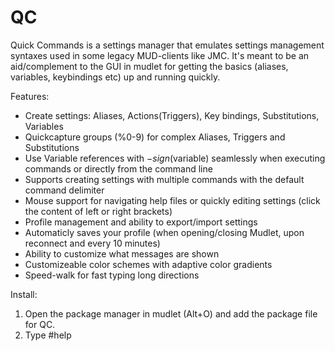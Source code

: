 # QC
Quick Commands is a settings manager that emulates settings management syntaxes used in some legacy MUD-clients like JMC. It's meant to be an aid/complement to the GUI in mudlet for getting the basics (aliases, variables, keybindings etc) up and running quickly.

Features:

- Create settings: Aliases, Actions(Triggers), Key bindings, Substitutions, Variables
- Quickcapture groups (%0-9) for complex Aliases, Triggers and Substitutions
- Use Variable references with $-sign ($variable) seamlessly when executing commands or directly from the command line
- Supports creating settings with multiple commands with the default command delimiter
- Mouse support for navigating help files or quickly editing settings (click the content of left or right brackets)
- Profile management and ability to export/import settings
- Automaticly saves your profile (when opening/closing Mudlet, upon reconnect and every 10 minutes)
- Ability to customize what messages are shown
- Customizeable color schemes with adaptive color gradients
- Speed-walk for fast typing long directions

Install:

1) Open the package manager in mudlet (Alt+O) and add the package file for QC.
2) Type #help
